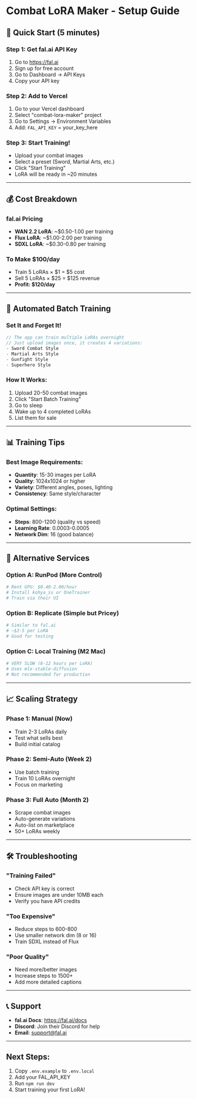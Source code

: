 # Combat LoRA Maker - Setup Guide

## 🚀 Quick Start (5 minutes)

### Step 1: Get fal.ai API Key
1. Go to https://fal.ai
2. Sign up for free account
3. Go to Dashboard → API Keys
4. Copy your API key

### Step 2: Add to Vercel
1. Go to your Vercel dashboard
2. Select "combat-lora-maker" project
3. Go to Settings → Environment Variables
4. Add: `FAL_API_KEY` = your_key_here

### Step 3: Start Training!
- Upload your combat images
- Select a preset (Sword, Martial Arts, etc.)
- Click "Start Training"
- LoRA will be ready in ~20 minutes

---

## 💰 Cost Breakdown

### fal.ai Pricing
- **WAN 2.2 LoRA**: ~$0.50-1.00 per training
- **Flux LoRA**: ~$1.00-2.00 per training
- **SDXL LoRA**: ~$0.30-0.80 per training

### To Make $100/day
- Train 5 LoRAs × $1 = $5 cost
- Sell 5 LoRAs × $25 = $125 revenue
- **Profit: $120/day**

---

## 🤖 Automated Batch Training

### Set It and Forget It!
```javascript
// The app can train multiple LoRAs overnight
// Just upload images once, it creates 4 variations:
- Sword Combat Style
- Martial Arts Style  
- Gunfight Style
- Superhero Style
```

### How It Works:
1. Upload 20-50 combat images
2. Click "Start Batch Training"
3. Go to sleep
4. Wake up to 4 completed LoRAs
5. List them for sale

---

## 📊 Training Tips

### Best Image Requirements:
- **Quantity**: 15-30 images per LoRA
- **Quality**: 1024x1024 or higher
- **Variety**: Different angles, poses, lighting
- **Consistency**: Same style/character

### Optimal Settings:
- **Steps**: 800-1200 (quality vs speed)
- **Learning Rate**: 0.0003-0.0005
- **Network Dim**: 16 (good balance)

---

## 🔄 Alternative Services

### Option A: RunPod (More Control)
```bash
# Rent GPU: $0.40-2.00/hour
# Install kohya_ss or OneTrainer
# Train via their UI
```

### Option B: Replicate (Simple but Pricey)
```bash
# Similar to fal.ai
# ~$2-5 per LoRA
# Good for testing
```

### Option C: Local Training (M2 Mac)
```bash
# VERY SLOW (8-12 hours per LoRA)
# Uses mlx-stable-diffusion
# Not recommended for production
```

---

## 📈 Scaling Strategy

### Phase 1: Manual (Now)
- Train 2-3 LoRAs daily
- Test what sells best
- Build initial catalog

### Phase 2: Semi-Auto (Week 2)
- Use batch training
- Train 10 LoRAs overnight
- Focus on marketing

### Phase 3: Full Auto (Month 2)
- Scrape combat images
- Auto-generate variations
- Auto-list on marketplace
- 50+ LoRAs weekly

---

## 🛠️ Troubleshooting

### "Training Failed"
- Check API key is correct
- Ensure images are under 10MB each
- Verify you have API credits

### "Too Expensive"
- Reduce steps to 600-800
- Use smaller network dim (8 or 16)
- Train SDXL instead of Flux

### "Poor Quality"
- Need more/better images
- Increase steps to 1500+
- Add more detailed captions

---

## 📞 Support

- **fal.ai Docs**: https://fal.ai/docs
- **Discord**: Join their Discord for help
- **Email**: support@fal.ai

---

## Next Steps:
1. Copy `.env.example` to `.env.local`
2. Add your FAL_API_KEY
3. Run `npm run dev`
4. Start training your first LoRA!
